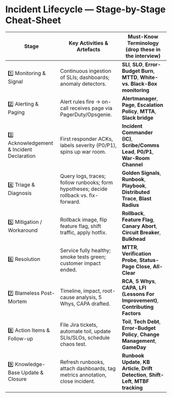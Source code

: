 # Incident Lifecycle — Stage-by-Stage Cheat-Sheet

| Stage | Key Activities & Artefacts | Must-Know Terminology (drop these in the interview) |
|-------|-----------------------------|-----------------------------------------------------|
| 1️⃣ Monitoring & Signal | Continuous ingestion of SLIs; dashboards; anomaly detectors. | **SLI**, **SLO**, **Error-Budget Burn**, **MTTD**, **White- vs. Black-Box monitoring** |
| 2️⃣ Alerting & Paging | Alert rules fire → on-call receives page via PagerDuty/Opsgenie. | **Alertmanager**, **Page**, **Escalation Policy**, **MTTA**, **Slack bridge** |
| 3️⃣ Acknowledgement & Incident Declaration | First responder ACKs, labels severity (P0/P1), spins up war room. | **Incident Commander (IC)**, **Scribe/Comms Lead**, **P0/P1**, **War-Room Channel** |
| 4️⃣ Triage & Diagnosis | Query logs, traces; follow runbooks; form hypotheses; decide rollback vs. fix-forward. | **Golden Signals**, **Runbook**, **Playbook**, **Distributed Trace**, **Blast Radius** |
| 5️⃣ Mitigation / Workaround | Rollback image, flip feature flag, shift traffic, apply hotfix. | **Rollback**, **Feature Flag**, **Canary Abort**, **Circuit Breaker**, **Bulkhead** |
| 6️⃣ Resolution | Service fully healthy; smoke tests green; customer impact ended. | **MTTR**, **Verification Probe**, **Status-Page Close**, **All-Clear** |
| 7️⃣ Blameless Post-Mortem | Timeline, impact, root-cause analysis, 5 Whys, CAPA drafted. | **RCA**, **5 Whys**, **CAPA**, **LFI (Lessons For Improvement)**, **Contributing Factors** |
| 8️⃣ Action Items & Follow-up | File Jira tickets, automate toil, update SLIs/SLOs, schedule chaos test. | **Toil**, **Tech Debt**, **Error-Budget Policy**, **Change Management**, **GameDay** |
| 9️⃣ Knowledge-Base Update & Closure | Refresh runbooks, attach dashboards, tag metrics annotation, close incident. | **Runbook Update**, **KB Article**, **Drift Detection**, **Shift-Left**, **MTBF tracking** |
